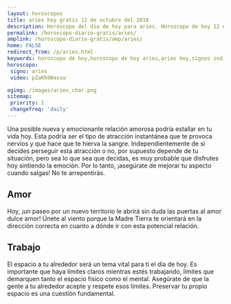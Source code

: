 ```yaml
---
layout: horoscopos
title: aries hoy gratis 12 de octubre del 2018 
description: Horóscopo del dia de hoy para aries. Horoscopo de hoy 12 de octubre del 2018. Las predicciones de amor, trabajo, vida personal gratis.
permalink: /horoscopo-diario-gratis/aries/
amplink: /horoscopo-diario-gratis/amp/aries/
home: FALSE
redirect_from: /p/aries.html
keywords: horoscopo de hoy,horoscopo de hoy aries,aries hoy,signos zodiacales,horóscopo de hoy,horoscopos de hoy,horoscopo aries hoy,horoscopo de aries de hoy,horóscopo de hoy aries,horoscopos,horoscopo del dia de hoy,aries de hoy,los horoscopos de hoy,aries de hoy,aries Diciembre 2018,el horóscopo de hoy aries,horóscopo del día,horoscopo y tarot aries,predicciones zodiacales 2018,aries hoy amor,signos zodiacales 2018, el horoscopo de hoy
horoscopo:
 signo: aries
 video: pZaKh9Wassw

ogimg: /images/aries_char.png
sitemap:
 priority: 1
 changefreq: 'daily'
---
```



Una posible nueva y emocionante relación amorosa podría estallar en tu vida hoy. Esta podría ser el tipo de atracción instantánea que te provoca nervios y que hace que te hierva la sangre. Independientemente de si decides perseguir esta atracción o no, por supuesto depende de tu situación, pero sea lo que sea que decidas, es muy probable que disfrutes hoy sintiendo la emoción. Por lo tanto, ¡asegúrate de mejorar tu aspecto cuando salgas! No te arrepentirás.

## Amor

Hoy, ¡un paseo por un nuevo territorio le abrirá sin duda las puertas al amor dulce amor! Únete al viento porque la Madre Tierra te orientará en la dirección correcta en cuanto a dónde ir con esta potencial relación.

## Trabajo

El espacio a tu alrededor será un tema vital para ti el día de hoy. Es importante que haya límites claros mientras estés trabajando, límites que demarquen tanto el espacio físico como el mental. Asegúrate de que la gente a tu alrededor acepte y respete esos límites. Preservar tu propio espacio es una cuestión fundamental.